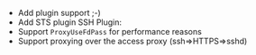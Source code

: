 - Add plugin support ;-)
- Add STS plugin
SSH Plugin:
- Support `ProxyUseFdPass` for performance reasons
- Support proxying over the access proxy (ssh=>HTTPS=>sshd)
